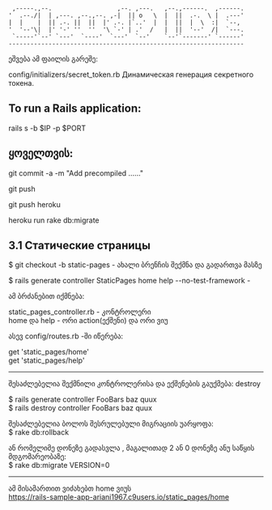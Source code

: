 
     ,-----.,--.                  ,--. ,---.   ,--.,------.  ,------.
    '  .--./|  | ,---. ,--.,--. ,-|  || o   \  |  ||  .-.  \ |  .---'
    |  |    |  || .-. ||  ||  |' .-. |`..'  |  |  ||  |  \  :|  `--, 
    '  '--'\|  |' '-' ''  ''  '\ `-' | .'  /   |  ||  '--'  /|  `---.
     `-----'`--' `---'  `----'  `---'  `--'    `--'`-------' `------'
    ----------------------------------------------------------------- 



ეშვება ამ ფაილის გარეშე:

config/initializers/secret_token.rb  Динамическая генерация секретного токена. 

## To run a Rails application:

rails s -b $IP -p $PORT

## ყოველთვის:

git commit -a -m "Add precompiled ......"

git push

git push heroku

heroku run rake db:migrate


## 3.1 Статические страницы

$ git checkout -b static-pages - ახალი ბრენჩის შექმნა და გადართვა მასზე

$ rails generate controller StaticPages home help --no-test-framework - 

ამ ბრძანებით იქმნება:

static_pages_controller.rb - კონტროლერი    
home და help - ორი action(ექშენი) და ორი ვიუ   

ასევ  config/routes.rb   -ში იწერება:

get 'static_pages/home'  
get 'static_pages/help'

----

შესაძლებელია შექმნილი კონტროლერისა და ექშენების გაუქმება:  destroy

  $ rails generate controller FooBars baz quux  
  $ rails destroy  controller FooBars baz quux  
  
შესაძლებელია ბოლოს შესრულებული მიგრაციის უარყოფა:  
$ rake db:rollback  

ან რომელიმე დონეზე გადასვლა , მაგალითად 2 ან 0 დონეზე ანუ საწყის მდგომარეობაზე:  
$ rake db:migrate VERSION=0

---

ამ მისამართით ვიძახებთ home ვიუს  
https://rails-sample-app-ariani1967.c9users.io/static_pages/home
